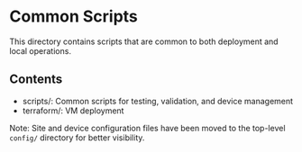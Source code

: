 # Common Scripts

This directory contains scripts that are common to both deployment and local operations.

## Contents

- scripts/: Common scripts for testing, validation, and device management
- terraform/: VM deployment

Note: Site and device configuration files have been moved to the top-level `config/` directory for better visibility.
